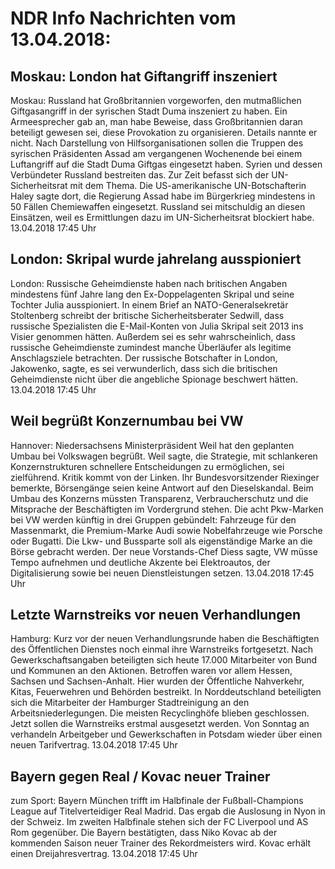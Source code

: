 # NDR Info Nachrichten vom 13.04.2018:


## Moskau: London hat Giftangriff inszeniert
Moskau:	Russland hat Großbritannien vorgeworfen, den mutmaßlichen Giftgasangriff in der syrischen Stadt Duma inszeniert zu haben. Ein Armeesprecher gab an, man habe Beweise, dass Großbritannien daran beteiligt gewesen sei, diese Provokation zu organisieren. Details nannte er nicht. Nach Darstellung von Hilfsorganisationen sollen die Truppen des syrischen Präsidenten Assad am vergangenen Wochenende bei einem Luftangriff auf die Stadt Duma Giftgas eingesetzt haben. Syrien und dessen Verbündeter Russland bestreiten das. Zur Zeit befasst sich der UN-Sicherheitsrat mit dem Thema. Die US-amerikanische UN-Botschafterin Haley sagte dort, die Regierung Assad habe im Bürgerkrieg mindestens in 50 Fällen Chemiewaffen eingesetzt. Russland sei mitschuldig an diesen Einsätzen, weil es Ermittlungen dazu im UN-Sicherheitsrat blockiert habe. 13.04.2018 17:45 Uhr 

## London: Skripal wurde jahrelang ausspioniert
London: Russische Geheimdienste haben nach britischen Angaben mindestens fünf Jahre lang den Ex-Doppelagenten Skripal und seine Tochter Julia ausspioniert. In einem Brief an NATO-Generalsekretär Stoltenberg schreibt der britische Sicherheitsberater Sedwill, dass russische Spezialisten die E-Mail-Konten von Julia Skripal seit 2013 ins Visier genommen hätten. Außerdem sei es sehr wahrscheinlich, dass russische Geheimdienste zumindest manche Überläufer als legitime Anschlagsziele betrachten. Der russische Botschafter in London, Jakowenko, sagte, es sei verwunderlich, dass sich die britischen Geheimdienste nicht über die angebliche Spionage beschwert hätten. 13.04.2018 17:45 Uhr 

## Weil begrüßt Konzernumbau bei VW
Hannover:	Niedersachsens Ministerpräsident Weil hat den geplanten Umbau bei Volkswagen begrüßt. Weil sagte, die Strategie, mit schlankeren Konzernstrukturen schnellere Entscheidungen zu ermöglichen, sei zielführend. Kritik kommt von der Linken. Ihr Bundesvorsitzender Riexinger bemerkte, Börsengänge seien keine Antwort auf den Dieselskandal. Beim Umbau des Konzerns müssten Transparenz, Verbraucherschutz und die Mitsprache der Beschäftigten im Vordergrund stehen. Die acht Pkw-Marken bei VW werden künftig in drei Gruppen gebündelt: Fahrzeuge für den Massenmarkt, die Premium-Marke Audi sowie Nobelfahrzeuge wie Porsche oder Bugatti. Die Lkw- und Bussparte soll als eigenständige Marke an die Börse gebracht werden. Der neue Vorstands-Chef Diess sagte, VW müsse Tempo aufnehmen und deutliche Akzente bei Elektroautos, der Digitalisierung sowie bei neuen Dienstleistungen setzen. 13.04.2018 17:45 Uhr 

## Letzte Warnstreiks vor neuen Verhandlungen
Hamburg:	Kurz vor der neuen Verhandlungsrunde haben die Beschäftigten des Öffentlichen Dienstes noch einmal ihre Warnstreiks fortgesetzt. Nach Gewerkschaftsangaben beteiligten sich heute 17.000 Mitarbeiter von Bund und Kommunen an den Aktionen. Betroffen waren vor allem Hessen, Sachsen und Sachsen-Anhalt. Hier wurden der Öffentliche Nahverkehr, Kitas, Feuerwehren und Behörden bestreikt. In Norddeutschland beteiligten sich die Mitarbeiter der Hamburger Stadtreinigung an den Arbeitsniederlegungen. Die meisten Recyclinghöfe blieben geschlossen. Jetzt sollen die Warnstreiks erstmal ausgesetzt werden. Von Sonntag an verhandeln Arbeitgeber und Gewerkschaften in Potsdam wieder über einen neuen Tarifvertrag. 13.04.2018 17:45 Uhr 

## Bayern gegen Real / Kovac neuer Trainer
zum Sport: Bayern München trifft im Halbfinale der Fußball-Champions League auf Titelverteidiger Real Madrid. Das ergab die Auslosung in Nyon in der Schweiz. Im zweiten Halbfinale stehen sich der FC Liverpool und AS Rom gegenüber. Die Bayern bestätigten, dass Niko Kovac ab der kommenden Saison neuer Trainer des Rekordmeisters wird. Kovac erhält einen Dreijahresvertrag. 13.04.2018 17:45 Uhr 
